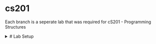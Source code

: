 # cs201

Each branch is a seperate lab that was required for cS201 - Programming Structures

<details><summary># Lab Setup </summary>
  In this lab you will be creating a data structure called a **Double Linked List**. This data strcuture represents a **collection** of values. You can think of it like a very simple Python `list`. The idea is that each **node** is a container that holds one of the collection's values. Each node (`n`) also holds a memory reference to the **next node** in the collection (`n.next`) as well as a memory reference to the **previous node** in the collection (`n.prev`).
  </details>
